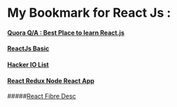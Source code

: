 # My Bookmark for React Js :

#### [Quora Q/A : Best Place to learn React.js](https://www.quora.com/Whats-the-best-place-to-learn-React-js)

#### [ReactJs Basic](https://reactjs.co/#basic-reactjs-redux)

#### [Hacker IO List](https://hackr.io/tutorials/learn-react?page=2)

#### [React Redux Node React App](http://www.eloquentwebapp.com/instagram-app-node-react-redux/)




#####[React Fibre Desc](https://github.com/acdlite/react-fiber-architecture)
